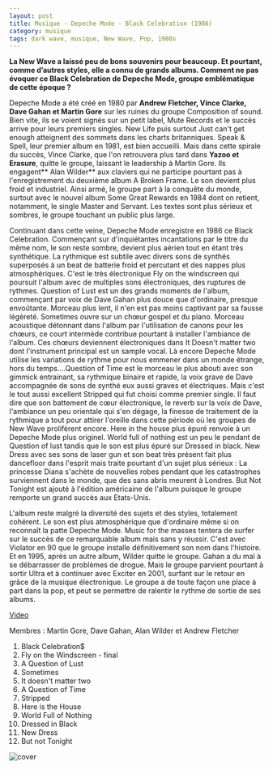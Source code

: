 ```yaml
---
layout: post
title: Musique - Depeche Mode - Black Celebration (1986)
category: musique
tags: dark wave, musique, New Wave, Pop, 1980s
---
```


**La New Wave a laissé peu de bons souvenirs pour beaucoup. Et pourtant, comme d’autres styles, elle a connu de grands albums. Comment ne pas évoquer ce Black Celebration de Depeche Mode, groupe emblématique de cette époque ?**

Depeche Mode a été créé en 1980 par **Andrew Fletcher, Vince Clarke, Dave Gahan **et** Martin Gore** sur les ruines du groupe Composition of sound. Bien vite, ils se voient signés sur un petit label, Mute Records et le succès arrive pour leurs premiers singles. New Life puis surtout Just can't get enough atteignent des sommets dans les charts britanniques. Speak &amp; Spell, leur premier album en 1981, est bien accueilli. Mais dans cette spirale du succès, Vince Clarke, que l'on retrouvera plus tard dans **Yazoo **et** Erasure**, quitte le groupe, laissant le leadership à Martin Gore. Ils engagent** Alan Wilder** aux claviers qui ne participe pourtant pas à l'enregistrement du deuxième album A Broken Frame. Le son devient plus froid et industriel. Ainsi armé, le groupe part à la conquête du monde, surtout avec le nouvel album Some Great Rewards en 1984 dont on retient, notamment, le single Master and Servant. Les textes sont plus sérieux et sombres, le groupe touchant un public plus large.

Continuant dans cette veine, Depeche Mode enregistre en 1986 ce Black Celebration. Commençant sur d'inquiétantes incantations par le titre du même nom, le son reste sombre, devient plus aérien tout en étant très synthétique. La rythmique est subtile avec divers sons de synthés superposés à un beat de batterie froid et percutant et des nappes plus atmosphériques. C'est le très électronique Fly on the windscreen qui poursuit l'album avec de multiples sons électroniques, des ruptures de rythmes. Question of Lust est un des grands moments de l'album, commençant par voix de Dave Gahan plus douce que d'ordinaire, presque envoûtante. Morceau plus lent, il n'en est pas moins captivant par sa fausse légèreté. Sometimes ouvre sur un chœur gospel et du piano. Morceau acoustique détonnant dans l'album par l'utilisation de canons pour les chœurs, ce court intermède contribue pourtant à installer l'ambiance de l'album. Ces chœurs deviennent électroniques dans It Doesn't matter two dont l'instrument principal est un sample vocal. Là encore Depeche Mode utilise les variations de rythme pour nous emmener dans un monde étrange, hors du temps….Question of Time est le morceau le plus abouti avec son gimmick entrainant, sa rythmique binaire et rapide, la voix grave de Dave accompagnée de sons de synthé eux aussi graves et électriques. Mais c'est le tout aussi excellent Stripped qui fut choisi comme premier single. Il faut dire que son battement de cœur électronique, le reverb sur la voix de Dave, l'ambiance un peu orientale qui s'en dégage, la finesse de traitement de la rythmique a tout pour attirer l'oreille dans cette période où les groupes de New Wave prolifèrent encore. Here in the house plus épuré renvoie à un Depeche Mode plus originel. World full of nothing est un peu le pendant de Question of lust tandis que le son est plus épuré sur Dressed in black. New Dress avec ses sons de laser gun et son beat très présent fait plus dancefloor dans l'esprit mais traite pourtant d'un sujet plus sérieux : La princesse Diana s'achète de nouvelles robes pendant que les catastrophes surviennent dans le monde, que des sans abris meurent à Londres. But Not Tonight est ajouté à l'édition américaine de l'album puisque le groupe remporte un grand succès aux Etats-Unis.

L'album reste malgré la diversité des sujets et des styles, totalement cohérent. Le son est plus atmosphérique que d'ordinaire même si on reconnaît la patte Depeche Mode. Music for the masses tentera de surfer sur le succès de ce remarquable album mais sans y réussir. C'est avec Violator en 90 que le groupe installe définitivement son nom dans l'histoire. Et en 1995, après un autre album, Wilder quitte le groupe. Gahan a du mal à se débarrasser de problèmes de drogue. Mais le groupe parvient pourtant à sortir Ultra et à continuer avec Exciter en 2001, surfant sur le retour en grâce de la musique électronique. Le groupe a de toute façon une place à part dans la pop, et peut se permettre de ralentir le rythme de sortie de ses albums.

[Video](https://www.youtube.com/watch?v=9pt7EWFF_T8])

Membres : Martin Gore, Dave Gahan, Alan Wilder et Andrew Fletcher

1. Black Celebration$
2. Fly on the Windscreen - final
3. A Question of Lust
4. Sometimes
5. It doesn't matter two
6. A Question of Time
7. Stripped
8. Here is the House
9. World Full of Nothing
10. Dressed in Black
11. New Dress
12. But not Tonight


![cover](https://cheziceman.files.wordpress.com/2014/11/depecheblack.jpg)
